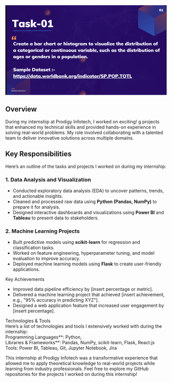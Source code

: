 ![Ds_1.PNG](https://github.com/Finituko/PRODIGY_DS_01/blob/062124c54d7f51b9cf29e41347a14aea6b1e67d0/Ds_1.PNG)
## Overview  
During my internship at Prodigy Infotech, I worked on exciting!
g projects that enhanced my technical skills and provided hands-on experience in solving real-world problems. My role involved collaborating with a talented team to deliver innovative solutions across multiple domains.  

## Key Responsibilities  
Here’s an outline of the tasks and projects I worked on during my internship:  

### 1. **Data Analysis and Visualization**  
- Conducted exploratory data analysis (EDA) to uncover patterns, trends, and actionable insights.  
- Cleaned and processed raw data using **Python (Pandas, NumPy)** to prepare it for analysis.  
- Designed interactive dashboards and visualizations using **Power BI** and **Tableau** to present data to stakeholders.  

### 2. **Machine Learning Projects**  
- Built predictive models using **scikit-learn** for regression and classification tasks.  
- Worked on feature engineering, hyperparameter tuning, and model evaluation to improve accuracy.  
- Deployed machine learning models using **Flask** to create user-friendly applications.  

 Key Achievements  
- Improved data pipeline efficiency by [insert percentage or metric].  
- Delivered a machine learning project that achieved [insert achievement, e.g., "95% accuracy in predicting XYZ"].  
- Designed a web application feature that increased user engagement by [insert percentage].  

Technologies & Tools  
Here’s a list of technologies and tools I extensively worked with during the internship:  
Programming Languages**: Python,   
Libraries & Frameworks**: Pandas, NumPy, scikit-learn, Flask, React.js  
Tools: Power BI, Tableau, Git, Jupyter Notebook, Jira  




This internship at Prodigy Infotech was a transformative experience that allowed me to apply theoretical knowledge to real-world projects while learning from industry professionals. Feel free to explore my GitHub repositories for the projects I worked on during this internship!

